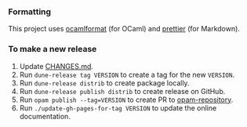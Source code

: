 ### Formatting

This project uses [ocamlformat](https://github.com/ocaml-ppx/ocamlformat) (for
OCaml) and [prettier](https://prettier.io/) (for Markdown).

### To make a new release

1. Update [CHANGES.md](CHANGES.md).
2. Run `dune-release tag VERSION` to create a tag for the new `VERSION`.
3. Run `dune-release distrib` to create package locally.
4. Run `dune-release publish distrib` to create release on GitHub.
5. Run `opam publish --tag=VERSION` to create PR to
   [opam-repository](https://github.com/ocaml/opam-repository).
6. Run `./update-gh-pages-for-tag VERSION` to update the online documentation.
